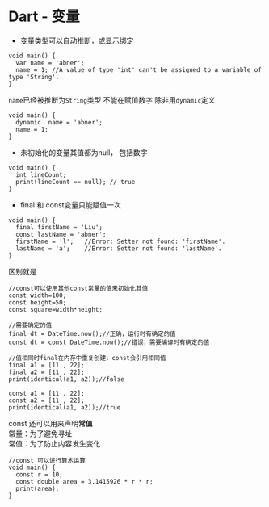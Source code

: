 
# Dart - 变量
- 变量类型可以自动推断，或显示绑定 
```
void main() {
  var name = 'abner';
  name = 1; //A value of type 'int' can't be assigned to a variable of type 'String'.
}
```
`name`已经被推断为`String`类型 不能在赋值数字 除非用`dynamic`定义
```
void main() {
  dynamic  name = 'abner';
  name = 1; 
}
```
- 未初始化的变量其值都为null， 包括数字
```
void main() {
  int lineCount;
  print(lineCount == null); // true
}
```
- final 和 const变量只能赋值一次 
```
void main() {
  final firstName = 'Liu';
  const lastName = 'abner';
  firstName = 'l';   //Error: Setter not found: 'firstName'.
  lastName = 'a';    //Error: Setter not found: 'lastName'.
}
```
区别就是
```
//const可以使用其他const常量的值来初始化其值
const width=100;
const height=50;
const square=width*height;

//需要确定的值
final dt = DateTime.now();//正确，运行时有确定的值
const dt = const DateTime.now();//错误，需要编译时有确定的值

//值相同时final在内存中重复创建，const会引用相同值
final a1 = [11 , 22];
final a2 = [11 , 22];
print(identical(a1, a2));//false
 
const a1 = [11 , 22];
const a2 = [11 , 22];
print(identical(a1, a2));//true
```
const 还可以用来声明**常值**  
常量：为了避免寻址  
常值：为了防止内容发生变化
```
//const 可以进行算术运算
void main() {
  const r = 10;
  const double area = 3.1415926 * r * r;
  print(area);
}
```
